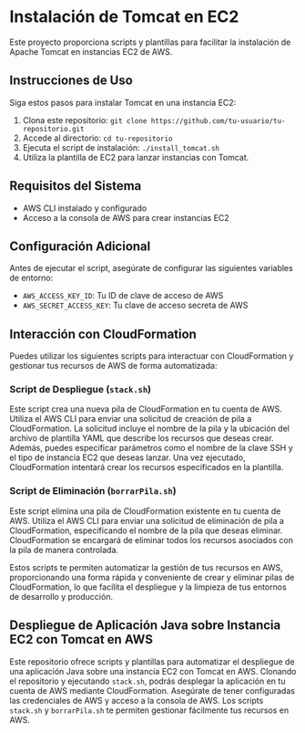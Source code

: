 # Instalación de Tomcat en EC2

Este proyecto proporciona scripts y plantillas para facilitar la instalación de Apache Tomcat en instancias EC2 de AWS.

## Instrucciones de Uso

Siga estos pasos para instalar Tomcat en una instancia EC2:

1. Clona este repositorio: `git clone https://github.com/tu-usuario/tu-repositorio.git`
2. Accede al directorio: `cd tu-repositorio`
3. Ejecuta el script de instalación: `./install_tomcat.sh`
4. Utiliza la plantilla de EC2 para lanzar instancias con Tomcat.

## Requisitos del Sistema

- AWS CLI instalado y configurado
- Acceso a la consola de AWS para crear instancias EC2

## Configuración Adicional

Antes de ejecutar el script, asegúrate de configurar las siguientes variables de entorno:

- `AWS_ACCESS_KEY_ID`: Tu ID de clave de acceso de AWS
- `AWS_SECRET_ACCESS_KEY`: Tu clave de acceso secreta de AWS

## Interacción con CloudFormation

Puedes utilizar los siguientes scripts para interactuar con CloudFormation y gestionar tus recursos de AWS de forma automatizada:

### Script de Despliegue (`stack.sh`)

Este script crea una nueva pila de CloudFormation en tu cuenta de AWS. Utiliza el AWS CLI para enviar una solicitud de creación de pila a CloudFormation. La solicitud incluye el nombre de la pila y la ubicación del archivo de plantilla YAML que describe los recursos que deseas crear. Además, puedes especificar parámetros como el nombre de la clave SSH y el tipo de instancia EC2 que deseas lanzar. Una vez ejecutado, CloudFormation intentará crear los recursos especificados en la plantilla.

### Script de Eliminación (`borrarPila.sh`)

Este script elimina una pila de CloudFormation existente en tu cuenta de AWS. Utiliza el AWS CLI para enviar una solicitud de eliminación de pila a CloudFormation, especificando el nombre de la pila que deseas eliminar. CloudFormation se encargará de eliminar todos los recursos asociados con la pila de manera controlada.

Estos scripts te permiten automatizar la gestión de tus recursos en AWS, proporcionando una forma rápida y conveniente de crear y eliminar pilas de CloudFormation, lo que facilita el despliegue y la limpieza de tus entornos de desarrollo y producción.

## Despliegue de Aplicación Java sobre Instancia EC2 con Tomcat en AWS

Este repositorio ofrece scripts y plantillas para automatizar el despliegue de una aplicación Java sobre una instancia EC2 con Tomcat en AWS. Clonando el repositorio y ejecutando `stack.sh`, podrás desplegar la aplicación en tu cuenta de AWS mediante CloudFormation. Asegúrate de tener configuradas las credenciales de AWS y acceso a la consola de AWS. Los scripts `stack.sh` y `borrarPila.sh` te permiten gestionar fácilmente tus recursos en AWS.


